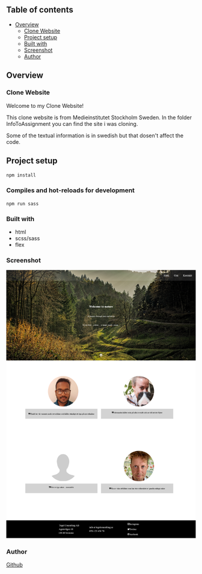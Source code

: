 ## Table of contents

- [Overview](#overview)
  - [Clone Website](#clone-website)
  - [Project setup](#project-setup)
  - [Built with](#built-with)
  - [Screenshot](#screenshot)
  - [Author](#author)

## Overview

### Clone Website

Welcome to my Clone Website!

This clone website is from Medieinstitutet Stockholm Sweden.
In the folder InfoToAssignment you can find the site i was cloning.

Some of the textual information is in swedish but that dosen't affect the code.

## Project setup

```
npm install
```

### Compiles and hot-reloads for development

```
npm run sass
```

### Built with

- html
- scss/sass
- flex

### Screenshot

![Screenshot](./image/SiteScreenshot.png)

### Author

[Github](https://github.com/Rasweb)
